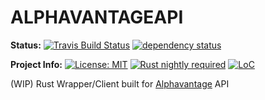 # ALPHAVANTAGEAPI

**Status:**
[![Travis Build Status](https://travis-ci.org/iamsauravsharma/alphavantageapi.svg?branch=master)](https://travis-ci.org/iamsauravsharma/alphavantageapi)
[![dependency status](https://deps.rs/repo/github/iamsauravsharma/alphavantageapi/status.svg)](https://deps.rs/repo/github/iamsauravsharma/alphavantageapi)

**Project Info:**
[![License: MIT](https://img.shields.io/github/license/iamsauravsharma/alphavantageapi.svg)](LICENSE)
[![Rust nightly required](https://img.shields.io/badge/rust-nightly-blue.svg)](https://rustup.rs)
[![LoC](https://tokei.rs/b1/github/iamsauravsharma/alphavantageapi)](https://github.com/iamsauravsharma/alpha_vantage)


(WIP) Rust Wrapper/Client built for [Alphavantage](https://www.alphavantage.co)  API